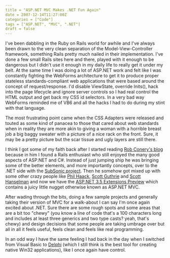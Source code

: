 ```yaml
---
title = "ASP.NET MVC Makes .NET Fun Again"
date = 2007-12-14T11:27:00Z
categories = ["Code"]
tags = ["ASP.NET", "MVC", ".NET"]
draft = false
---
```


I've been dabbling in the Ruby on Rails world for awhile and I've always been drawn to the very clean separation of the Model-View-Controller framework, something Rails pretty much nailed in their implementation. I've done a few small Rails sites here and there, played with it enough to be dangerous but I didn't use it enough in my daily life to really get it under my belt. At the same time I was doing a lot of ASP.NET work and felt like I was constantly fighting the WebForms architecture to get it to produce proper stateless standards-compliant web applications that were based around the concept of request/response. I'd disable ViewState, override Inits(), hack into the page lifecycle and ignore server controls so I had real control the HTML output and get back my CSS id selectors. In a very bad way WebForms reminded me of VB6 and all the hacks I had to do during my stint with that language.

The most frustrating point came when the CSS Adapters were released and touted as some kind of panacea to those that cared about web standards when in reality they are more akin to giving a woman with a horrible breast job a big baggy sweater with a picture of a nice rack on the front. Sure, it may be a pretty picture but the scar tissue and ugly layers are still there.

I think I got some of my faith back after I started reading [Rob Conery's blog](http://blog.wekeroad.com/) because in him I found a Rails enthusiast who still enjoyed the many good aspects of ASP.NET and C#. Instead of just jumping ship he was bringing some of the better elements, and more importantly concepts, over to the .NET side with the [SubSonic project](http://www.subsonicproject.com/). Then he somehow got mixed up with some other crazy people like [Phil Haack](http://haacked.com/), [Scott Guthrie](http://weblogs.asp.net/scottgu/) and [Scott Hanselman](http://www.hanselman.com/blog/) and now we have the [ASP.NET 3.5 Extensions Preview](http://asp.net/downloads/3.5-extensions/) which contains a juicy little nugget otherwise known as ASP.NET MVC.

After wading through the bits, doing a few sample projects and generally taking their version of MVC for a walk-about I can say I'm once again excited about .NET. Sure there are some rough spots and some areas that are a bit too "chewy" (you know a line of code that's a 100 characters long and includes at least three generics and two type casts? yeah, that's chewy) and design decisions that some people are taking umbrage over but all in all it feels useful, feels clean and feels like real programming.

In an odd way I have the same feeling I had back in the day when I switched from Visual Basic to [Delphi](http://www.codegear.com/products/delphi/win32) (which I still think is the best tool for creating native Win32 applications), like I once again have control.